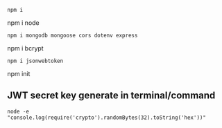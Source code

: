 ```
npm i

```
npm i node

```
npm i mongodb mongoose cors dotenv express

```
npm i bcrypt


```
npm i jsonwebtoken

```
npm init


## JWT secret key generate in terminal/command

```
node -e "console.log(require('crypto').randomBytes(32).toString('hex'))"
